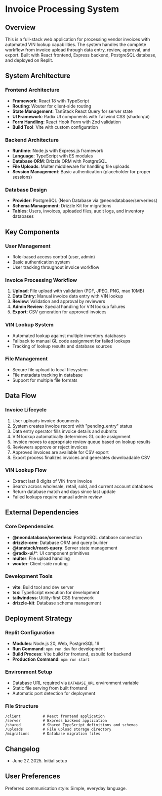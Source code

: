 # Invoice Processing System

## Overview
This is a full-stack web application for processing vendor invoices with automated VIN lookup capabilities. The system handles the complete workflow from invoice upload through data entry, review, approval, and export. Built with React frontend, Express backend, PostgreSQL database, and deployed on Replit.

## System Architecture

### Frontend Architecture
- **Framework**: React 18 with TypeScript
- **Routing**: Wouter for client-side routing
- **State Management**: TanStack React Query for server state
- **UI Framework**: Radix UI components with Tailwind CSS (shadcn/ui)
- **Form Handling**: React Hook Form with Zod validation
- **Build Tool**: Vite with custom configuration

### Backend Architecture
- **Runtime**: Node.js with Express.js framework
- **Language**: TypeScript with ES modules
- **Database ORM**: Drizzle ORM with PostgreSQL
- **File Uploads**: Multer middleware for handling file uploads
- **Session Management**: Basic authentication (placeholder for proper sessions)

### Database Design
- **Provider**: PostgreSQL (Neon Database via @neondatabase/serverless)
- **Schema Management**: Drizzle Kit for migrations
- **Tables**: Users, invoices, uploaded files, audit logs, and inventory databases

## Key Components

### User Management
- Role-based access control (user, admin)
- Basic authentication system
- User tracking throughout invoice workflow

### Invoice Processing Workflow
1. **Upload**: File upload with validation (PDF, JPEG, PNG, max 10MB)
2. **Data Entry**: Manual invoice data entry with VIN lookup
3. **Review**: Validation and approval by reviewers
4. **Admin Review**: Special handling for VIN lookup failures
5. **Export**: CSV generation for approved invoices

### VIN Lookup System
- Automated lookup against multiple inventory databases
- Fallback to manual GL code assignment for failed lookups
- Tracking of lookup results and database sources

### File Management
- Secure file upload to local filesystem
- File metadata tracking in database
- Support for multiple file formats

## Data Flow

### Invoice Lifecycle
1. User uploads invoice documents
2. System creates invoice record with "pending_entry" status
3. Data entry operator fills invoice details and submits
4. VIN lookup automatically determines GL code assignment
5. Invoice moves to appropriate review queue based on lookup results
6. Reviewers approve or reject invoices
7. Approved invoices are available for CSV export
8. Export process finalizes invoices and generates downloadable CSV

### VIN Lookup Flow
- Extract last 8 digits of VIN from invoice
- Search across wholesale, retail, sold, and current account databases
- Return database match and days since last update
- Failed lookups require manual admin review

## External Dependencies

### Core Dependencies
- **@neondatabase/serverless**: PostgreSQL database connection
- **drizzle-orm**: Database ORM and query builder
- **@tanstack/react-query**: Server state management
- **@radix-ui/***: UI component primitives
- **multer**: File upload handling
- **wouter**: Client-side routing

### Development Tools
- **vite**: Build tool and dev server
- **tsx**: TypeScript execution for development
- **tailwindcss**: Utility-first CSS framework
- **drizzle-kit**: Database schema management

## Deployment Strategy

### Replit Configuration
- **Modules**: Node.js 20, Web, PostgreSQL 16
- **Run Command**: `npm run dev` for development
- **Build Process**: Vite build for frontend, esbuild for backend
- **Production Command**: `npm run start`

### Environment Setup
- Database URL required via `DATABASE_URL` environment variable
- Static file serving from built frontend
- Automatic port detection for deployment

### File Structure
```
/client          # React frontend application
/server          # Express backend application
/shared          # Shared TypeScript definitions and schemas
/uploads         # File upload storage directory
/migrations      # Database migration files
```

## Changelog
- June 27, 2025. Initial setup

## User Preferences
Preferred communication style: Simple, everyday language.